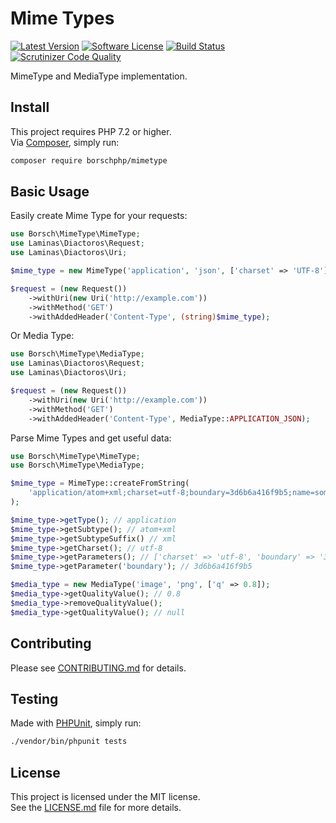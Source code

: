 # Mime Types

[![Latest Version](https://shields.io/packagist/v/borschphp/mimetype.svg?style=flat-square)](https://packagist.org/packages/borschphp/mimetype)
[![Software License](https://img.shields.io/badge/License-MIT-brightgreen.svg?style=flat-square)](https://github.com/borschphp/borsch-mimetype/blob/main/LICENSE.md)
[![Build Status](https://scrutinizer-ci.com/g/borschphp/borsch-mimetype/badges/build.png?b=main)](https://scrutinizer-ci.com/g/borschphp/borsch-mimetype/build-status/main)
[![Scrutinizer Code Quality](https://scrutinizer-ci.com/g/borschphp/borsch-mimetype/badges/quality-score.png?b=main)](https://scrutinizer-ci.com/g/borschphp/borsch-mimetype/?branch=main)

MimeType and MediaType implementation.

## Install

This project requires PHP 7.2 or higher.  
Via [Composer](https://getcomposer.org/), simply run:

```bash
composer require borschphp/mimetype
```

## Basic Usage

Easily create Mime Type for your requests:

```php
use Borsch\MimeType\MimeType;
use Laminas\Diactoros\Request;
use Laminas\Diactoros\Uri;

$mime_type = new MimeType('application', 'json', ['charset' => 'UTF-8']);

$request = (new Request())
    ->withUri(new Uri('http://example.com'))
    ->withMethod('GET')
    ->withAddedHeader('Content-Type', (string)$mime_type);
```

Or Media Type:

```php
use Borsch\MimeType\MediaType;
use Laminas\Diactoros\Request;
use Laminas\Diactoros\Uri;

$request = (new Request())
    ->withUri(new Uri('http://example.com'))
    ->withMethod('GET')
    ->withAddedHeader('Content-Type', MediaType::APPLICATION_JSON);
```

Parse Mime Types and get useful data:

```php
use Borsch\MimeType\MimeType;
use Borsch\MimeType\MediaType;

$mime_type = MimeType::createFromString(
    'application/atom+xml;charset=utf-8;boundary=3d6b6a416f9b5;name=some_file'
);

$mime_type->getType(); // application
$mime_type->getSubtype(); // atom+xml
$mime_type->getSubtypeSuffix() // xml
$mime_type->getCharset(); // utf-8
$mime_type->getParameters(); // ['charset' => 'utf-8', 'boundary' => '3d6b6a416f9b5', 'name' => 'some_file']
$mime_type->getParameter('boundary'); // 3d6b6a416f9b5

$media_type = new MediaType('image', 'png', ['q' => 0.8]);
$media_type->getQualityValue(); // 0.8
$media_type->removeQualityValue();
$media_type->getQualityValue(); // null
```

## Contributing

Please see [CONTRIBUTING.md](https://github.com/borschphp/borsch-mimetype/blob/main/CONTRIBUTING.md) for details.

## Testing

Made with [PHPUnit](https://phpunit.de/), simply run:

```bash
./vendor/bin/phpunit tests
```

## License

This project is licensed under the MIT license.  
See the [LICENSE.md](https://github.com/borschphp/borsch-mimetype/blob/main/LICENSE.md) file for more details.
